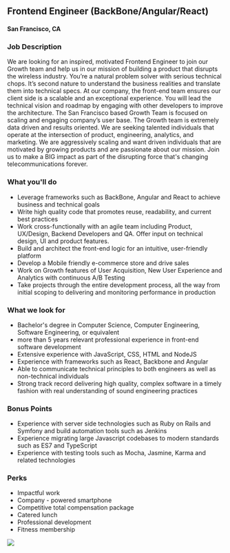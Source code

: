## Frontend Engineer (BackBone/Angular/React)
#### San Francisco, CA

### Job Description
We are looking for an inspired, motivated Frontend Engineer to join our Growth team and help us in our mission of building a product that disrupts the wireless industry. You’re a natural problem solver with serious technical chops. It’s second nature to understand the business realities and translate them into technical specs. At our company, the front-end team ensures our client side is a scalable and an exceptional experience. You will lead the technical vision and roadmap by engaging with other developers to improve the architecture.
The San Francisco based Growth Team is focused on scaling and engaging company’s user base. The Growth team is extremely data driven and results oriented. We are seeking talented individuals that operate at the intersection of product, engineering, analytics, and marketing. We are aggressively scaling and want driven individuals that are motivated by growing products and are passionate about our mission.
Join us to make a BIG impact as part of the disrupting force that's changing telecommunications forever.

### What you'll do
+ Leverage frameworks such as BackBone, Angular and React to achieve business and technical goals
+ Write high quality code that promotes reuse, readability, and current best practices
+ Work cross-functionally with an agile team including Product, UX/Design, Backend Developers and QA. Offer input on technical design, UI and product features.
+ Build and architect the front-end logic for an intuitive, user-friendly platform
+ Develop a Mobile friendly e-commerce store and drive sales
+ Work on Growth features of User Acquisition, New User Experience and Analytics with continuous A/B Testing
+ Take projects through the entire development process, all the way from initial scoping to delivering and monitoring performance in production

### What we look for
+ Bachelor's degree in Computer Science, Computer Engineering, Software Engineering, or equivalent
+ more than 5 years relevant professional experience in front-end software development
+ Extensive experience with JavaScript, CSS, HTML and NodeJS
+ Experience with frameworks such as React, Backbone and Angular
+ Able to communicate technical principles to both engineers as well as non-technical individuals
+ Strong track record delivering high quality, complex software in a timely fashion with real understanding of sound engineering practices

### Bonus Points
+ Experience with server side technologies such as Ruby on Rails and Symfony and build automation tools such as Jenkins
+ Experience migrating large Javascript codebases to modern standards such as ES7 and TypeScript
+ Experience with testing tools such as Mocha, Jasmine, Karma and related technologies

### Perks
+ Impactful work
+ Company - powered smartphone
+ Competitive total compensation package
+ Catered lunch
+ Professional development
+ Fitness membership


[<img src="https://dabuttonfactory.com/button.png?t=Apply&f=Calibri-Bold&ts=24&tc=fff&tshs=1&tshc=000&hp=20&vp=8&c=5&bgt=gradient&bgc=3d85c6&ebgc=073763">](https://letsrockit.co/users/auth/github?job_id=vgv4de5vdw-frontend-engineer-backbone-angular-react/)

